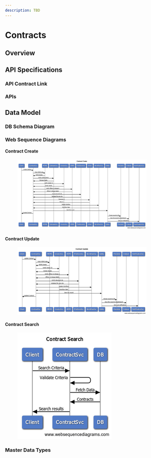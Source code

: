 ```yaml
---
description: TBD
---
```


# Contracts

## Overview



## API Specifications

### API Contract Link



### APIs





## Data Model&#x20;

### DB Schema Diagram



### Web Sequence Diagrams

#### Contract Create

<figure><img src="../../../../../.gitbook/assets/Contract Create.png" alt=""><figcaption></figcaption></figure>

#### Contract Update

<figure><img src="../../../../../.gitbook/assets/Contract Update.png" alt=""><figcaption></figcaption></figure>

#### Contract Search

<figure><img src="../../../../../.gitbook/assets/Contract Search.png" alt=""><figcaption></figcaption></figure>

### Master Data Types





